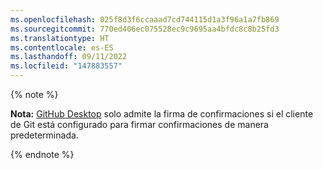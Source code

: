 ```yaml
---
ms.openlocfilehash: 025f8d3f6ccaaad7cd744115d1a3f96a1a7fb869
ms.sourcegitcommit: 770ed406ec075528ec9c9695aa4bfdc8c8b25fd3
ms.translationtype: HT
ms.contentlocale: es-ES
ms.lasthandoff: 09/11/2022
ms.locfileid: "147883557"
---
```

{% note %}

**Nota:** [GitHub Desktop](https://desktop.github.com/) solo admite la firma de confirmaciones si el cliente de Git está configurado para firmar confirmaciones de manera predeterminada.

{% endnote %}
